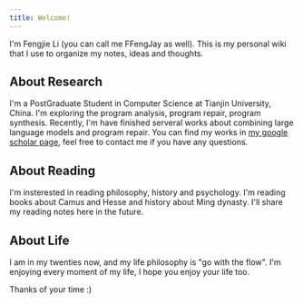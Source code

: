 ```yaml
---
title: Welcome!
---
```


I'm Fengjie Li (you can call me FFengJay as well). This is my personal wiki that I use to organize my notes, ideas and thoughts.


## About Research 

I'm a PostGraduate Student in Computer Science at Tianjin University, China. I'm exploring the program analysis, program repair, program synthesis. Recently, I'm have finished serveral works about combining large language models and program repair. You can find my works in [my google scholar page](https://scholar.google.com/citations?user=btcwJ_EAAAAJ&hl=en), feel free to contact me if you have any questions.

## About Reading

I'm insterested in reading philosophy, history and psychology. I'm reading books about Camus and Hesse and history about Ming dynasty. I'll share my reading notes here in the future.

## About Life

I am in my twenties now, and my life philosophy is "go with the flow". I'm enjoying every moment of my life, I hope you enjoy your life too.

Thanks of your time :)


